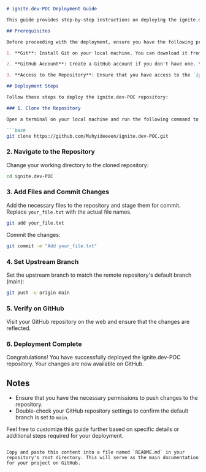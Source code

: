 ```markdown
# ignite.dev-POC Deployment Guide

This guide provides step-by-step instructions on deploying the ignite.dev-POC repository.

## Prerequisites

Before proceeding with the deployment, ensure you have the following prerequisites:

1. **Git**: Install Git on your local machine. You can download it from [git-scm.com](https://git-scm.com/).

2. **GitHub Account**: Create a GitHub account if you don't have one. You can sign up at [github.com](https://github.com/).

3. **Access to the Repository**: Ensure that you have access to the `ignite.dev-POC` repository on GitHub.

## Deployment Steps

Follow these steps to deploy the ignite.dev-POC repository:

### 1. Clone the Repository

Open a terminal on your local machine and run the following command to clone the repository:

```bash
git clone https://github.com/Muhyideeeen/ignite.dev-POC.git
```

### 2. Navigate to the Repository

Change your working directory to the cloned repository:

```bash
cd ignite.dev-POC
```

### 3. Add Files and Commit Changes

Add the necessary files to the repository and stage them for commit. Replace `your_file.txt` with the actual file names.

```bash
git add your_file.txt
```

Commit the changes:

```bash
git commit -m "Add your_file.txt"
```

### 4. Set Upstream Branch

Set the upstream branch to match the remote repository's default branch (main):

```bash
git push -u origin main
```

### 5. Verify on GitHub

Visit your GitHub repository on the web and ensure that the changes are reflected.

### 6. Deployment Complete

Congratulations! You have successfully deployed the ignite.dev-POC repository. Your changes are now available on GitHub.

## Notes

- Ensure that you have the necessary permissions to push changes to the repository.
- Double-check your GitHub repository settings to confirm the default branch is set to `main`.

Feel free to customize this guide further based on specific details or additional steps required for your deployment.
```

Copy and paste this content into a file named `README.md` in your repository's root directory. This will serve as the main documentation for your project on GitHub.
